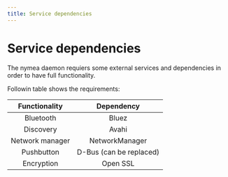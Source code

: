 ```yaml
---
title: Service dependencies
---
```


# Service dependencies

The nymea daemon requiers some external services and dependencies in order to have full functionality.

Followin table shows the requirements:

| Functionality     | Dependency                |
|:-----------------:|:-------------------------:|
| Bluetooth         | Bluez                     |
| Discovery         | Avahi                     |
| Network manager   | NetworkManager            |
| Pushbutton        | D-Bus (can be replaced)   |
| Encryption        | Open SSL                  |
